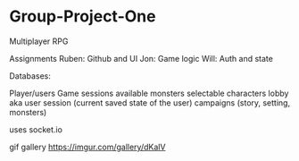 # Group-Project-One

Multiplayer RPG

Assignments
Ruben: Github and UI
Jon: Game logic 
Will: Auth and state 

Databases:

Player/users
Game sessions available
monsters
selectable characters 
lobby aka user session (current saved state of the user)
campaigns (story, setting, monsters)


uses socket.io

gif gallery https://imgur.com/gallery/dKalV